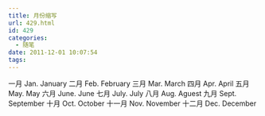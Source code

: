 ```yaml
---
title: 月份缩写
url: 429.html
id: 429
categories:
  - 随笔
date: 2011-12-01 10:07:54
tags:
---
```


一月 Jan. January 二月 Feb. February 三月 Mar. March 四月 Apr. April 五月 May. May 六月 June. June 七月 July. July 八月 Aug. Aguest 九月 Sept. September 十月 Oct. October 十一月 Nov. November 十二月 Dec. December